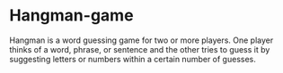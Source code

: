 # Hangman-game
Hangman is a word guessing game for two or more players. One player thinks of a word, phrase, or sentence and the other tries to guess it by suggesting letters or numbers within a certain number of guesses.
